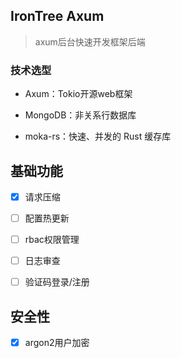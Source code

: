 ## IronTree Axum

> axum后台快速开发框架后端

### 技术选型

- Axum：Tokio开源web框架

- MongoDB：非关系行数据库

- moka-rs：快速、并发的 Rust 缓存库

## 基础功能

- [x] 请求压缩

- [ ] 配置热更新

- [ ] rbac权限管理

- [ ] 日志审查

- [ ] 验证码登录/注册

## 安全性

- [x] argon2用户加密
